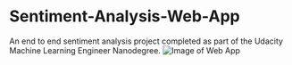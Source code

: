 # Sentiment-Analysis-Web-App
An end to end sentiment analysis project completed as part of the Udacity Machine Learning Engineer Nanodegree.
![Image of Web App](https://media.giphy.com/media/LnuDHODJLk2463oTer/giphy.gif)
